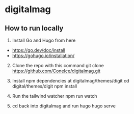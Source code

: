 # digitalmag

## How to run locally
1. Install Go and Hugo from here
 - https://go.dev/doc/install
 - https://gohugo.io/installation/

2. Clone the repo with this command
  git clone https://github.com/ConeIce/digitalmag.git
  
3. Install npm dependencies at digitalmag/themes/digit
  cd digital/themes/digit
  npm install
  
4. Run the tailwind watcher
  npm run watch

5. cd back into digitalmag and run
  hugo
  hugo serve
